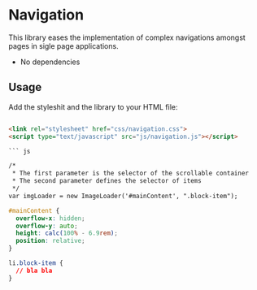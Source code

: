 Navigation
============

This library eases the implementation of complex navigations amongst pages in sigle page applications.

- No dependencies

## Usage
Add the styleshit and the library to your HTML file:

``` html

<link rel="stylesheet" href="css/navigation.css">
<script type="text/javascript" src="js/navigation.js"></script>

``` js

/*
 * The first parameter is the selector of the scrollable container
 * The second parameter defines the selector of items
 */
var imgLoader = new ImageLoader('#mainContent', ".block-item");
```

``` css
#mainContent {
  overflow-x: hidden;
  overflow-y: auto;
  height: calc(100% - 6.9rem);
  position: relative;
}

li.block-item {
  // bla bla
}

```
